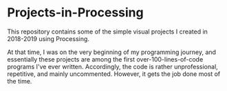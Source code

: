 # Projects-in-Processing
This repository contains some of the simple visual projects I created in 2018-2019 using Processing.

At that time, I was on the very beginning of my programming journey, and essentially these projects are among the first over-100-lines-of-code programs I've ever written. Accordingly, the code is rather unprofessional, repetitive, and mainly uncommented. However, it gets the job done most of the time.
